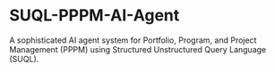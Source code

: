 # SUQL-PPPM-AI-Agent
A sophisticated AI agent system for Portfolio, Program, and Project Management (PPPM) using Structured Unstructured Query Language (SUQL).
